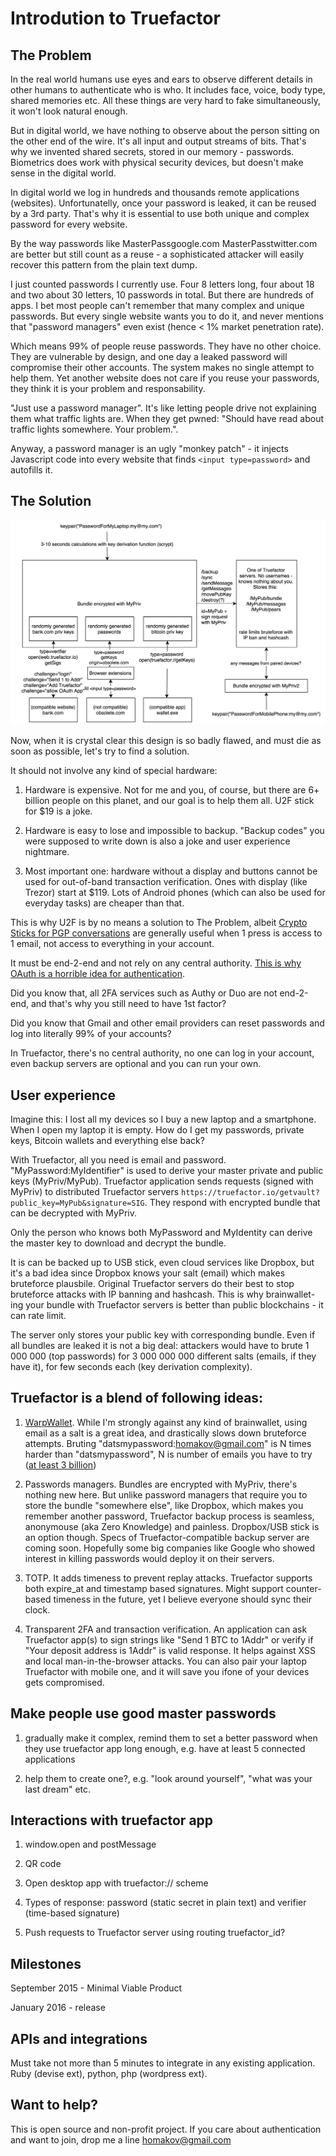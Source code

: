 # Introdution to Truefactor

## The Problem

In the real world humans use eyes and ears to observe different details in other humans to authenticate who is who. It includes face, voice, body type, shared memories etc. All these things are very hard to fake simultaneously, it won't look natural enough. 

But in digital world, we have nothing to observe about the person sitting on the other end of the wire. It's all input and output streams of bits. That's why we invented shared secrets, stored in our memory - passwords. Biometrics does work  with physical security devices, but doesn't make sense in the digital world.

In digital world we log in hundreds and thousands remote applications (websites). Unfortunatelly, once your password is leaked, it can be reused by a 3rd party. That's why it is essential to use both unique and complex password for every website.

By the way passwords like MasterPassgoogle.com MasterPasstwitter.com are better but still count as a reuse - a sophisticated attacker will easily recover this pattern from the plain text dump.

I just counted passwords I currently use. Four 8 letters long, four about 18 and two about 30 letters, 10 passwords in total. But there are hundreds of apps. I bet most people can't remember that many complex and unique passwords. But every single website wants you to do it, and never mentions that "password managers" even exist (hence < 1% market penetration rate).

Which means 99% of people reuse passwords. They have no other choice. They are vulnerable by design, and one day a leaked password will compromise their other accounts. The system makes no single attempt to help them. Yet another website does not care if you reuse your passwords, they think it is your problem and responsability.

"Just use a password manager". It's like letting people drive not explaining them what traffic lights are. When they get pwned: "Should have read about traffic lights somewhere. Your problem.". 

Anyway, a password manager is an ugly "monkey patch" - it injects Javascript code into every website that finds `<input type=password>` and autofills it.

## The Solution

<img src="/truefactor.png">

Now, when it is crystal clear this design is so badly flawed, and must die as soon as possible, let's try to find a solution.

It should not involve any kind of special hardware: 

1) Hardware is expensive. Not for me and you, of course, but there are 6+ billion people on this planet, and our goal is to help them all. U2F stick for $19 is a joke.

2) Hardware is easy to lose and impossible to backup. "Backup codes" you were supposed to write down is also a joke and user experience nightmare.

3) Most important one: hardware without a display and buttons cannot be used for out-of-band transaction verification. Ones with display (like Trezor) start at $119. Lots of Android phones (which can also be used for everyday tasks) are cheaper than that. 

This is why U2F is by no means a solution to The Problem, albeit <a href="https://www.assembla.com/spaces/cryptostick/wiki">Crypto Sticks for PGP conversations</a> are generally useful when 1 press is access to 1 email, not access to everything in your account.

It must be end-2-end and not rely on any central authority. <a href="http://www.oauthsecurity.com/">This is why OAuth is a horrible idea for authentication</a>. 

Did you know that, all 2FA services such as Authy or Duo are not end-2-end, and that's why you still need to have 1st factor?

Did you know that Gmail and other email providers can reset passwords and log into literally 99% of your accounts?

In Truefactor, there's no central authority, no one can log in your account, even backup servers are optional and you can run your own.

## User experience

Imagine this: I lost all my devices so I buy a new laptop and a smartphone. When I open my laptop it is empty. How do I get my passwords, private keys, Bitcoin wallets and everything else back?

With Truefactor, all you need is email and password. "MyPassword:MyIdentifier" is used to derive your master private and public keys (MyPriv/MyPub). Truefactor application sends requests (signed with MyPriv) to distributed Truefactor servers `https://truefactor.io/getvault?public_key=MyPub&signature=SIG`. They respond with encrypted bundle that can be decrypted with MyPriv.

Only the person who knows both MyPassword and MyIdentity can derive the master key to download and decrypt the bundle. 

It is can be backed up to USB stick, even cloud services like Dropbox, but it's a bad idea since Dropbox knows your salt (email) which makes bruteforce plausbile. Original Truefactor servers do their best to stop bruteforce attacks with IP banning and hashcash. This is why brainwallet-ing your bundle with Truefactor servers is better than public blockchains - it can rate limit.

The server only stores your public key with corresponding bundle. Even if all bundles are leaked it is not a big deal: attackers would have to brute 1 000 000 (top passwords) for 3 000 000 000 different salts (emails, if they have it), for few seconds each (key derivation complexity).


## Truefactor is a blend of following ideas:

1) <a href="https://keybase.io/warp/warp_1.0.6_SHA256_e68d4587b0e2ec34a7b554fbd1ed2d0fedfaeacf3e47fbb6c5403e252348cbfc.html">WarpWallet</a>. While I'm strongly against any kind of brainwallet, using email as a salt is a great idea, and drastically slows down bruteforce attempts. Bruting "datsmypassword:homakov@gmail.com" is N times harder than "datsmypassword", N is number of emails you have to try (<a href="http://www.internetlivestats.com/internet-users/">at least 3 billion</a>)

2) Passwords managers. Bundles are encrypted with MyPriv, there's nothing new here. But unlike password managers that require you to store the bundle "somewhere else", like Dropbox, which makes you remember another password, Truefactor backup process is seamless, anonymouse (aka Zero Knowledge) and painless. Dropbox/USB stick is an option though. Specs of Truefactor-compatible backup server are coming soon. Hopefully some big companies like Google who showed interest in killing passwords would deploy it on their servers.

3) TOTP. It adds timeness to prevent replay attacks. Truefactor supports both expire_at and timestamp based signatures. Might support counter-based timeness in the future, yet I believe everyone should sync their clock.

4) Transparent 2FA and transaction verification. An application can ask Truefactor app(s) to sign strings like "Send 1 BTC to 1Addr" or verify if "Your deposit address is 1Addr" is valid response. It helps against XSS and local man-in-the-browser attacks. You can also pair your laptop Truefactor with mobile one, and it will save you ifone of your devices gets compromised.




## Make people use good master passwords


1) gradually make it complex, remind them to set a better password when they use truefactor app long enough, e.g. have at least 5 connected applications

2) help them to create one?, e.g. "look around yourself", "what was your last dream" etc. 


## Interactions with truefactor app

1) window.open and postMessage

2) QR code

3) Open desktop app with truefactor:// scheme

4) Types of response: password (static secret in plain text) and verifier (time-based signature)

5) Push requests to Truefactor server using routing truefactor_id?

## Milestones

September 2015 - Minimal Viable Product

January 2016 - release

## APIs and integrations

Must take not more than 5 minutes to integrate in any existing application. Ruby (devise ext), python, php (wordpress ext).

## Want to help?

This is open source and non-profit project. If you care about authentication and want to join, drop me a line homakov@gmail.com





